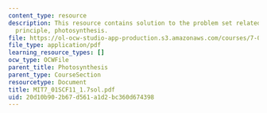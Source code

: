 ```yaml
---
content_type: resource
description: This resource contains solution to the problem set related to chemiosmotic
  principle, photosynthesis.
file: https://ol-ocw-studio-app-production.s3.amazonaws.com/courses/7-01sc-fundamentals-of-biology-fall-2011/20d10b902b67d561a1d2bc360d674398_MIT7_01SCF11_1.7sol.pdf
file_type: application/pdf
learning_resource_types: []
ocw_type: OCWFile
parent_title: Photosynthesis
parent_type: CourseSection
resourcetype: Document
title: MIT7_01SCF11_1.7sol.pdf
uid: 20d10b90-2b67-d561-a1d2-bc360d674398
---
```

